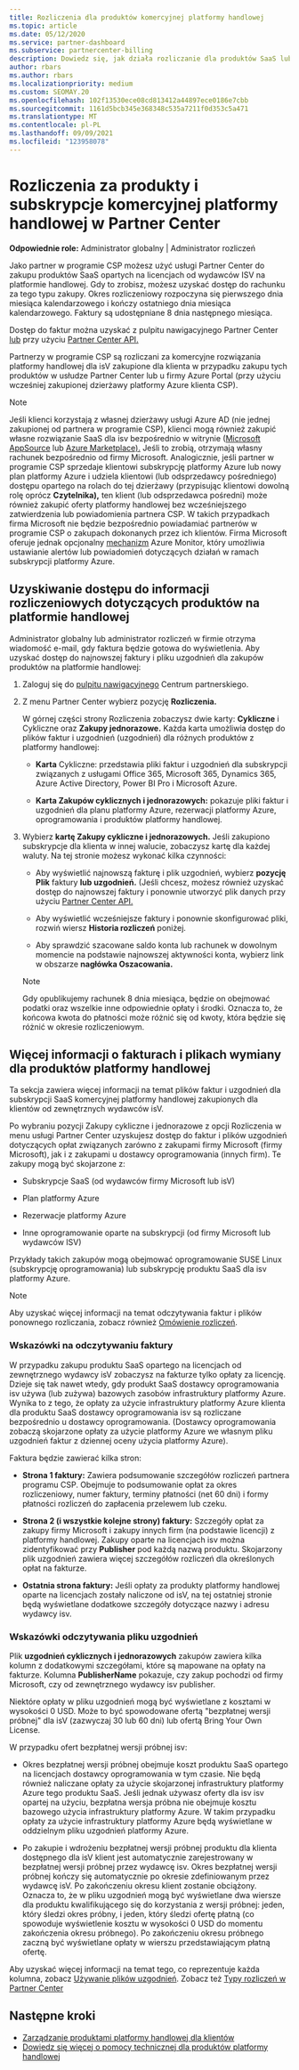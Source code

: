 ```yaml
---
title: Rozliczenia dla produktów komercyjnej platformy handlowej
ms.topic: article
ms.date: 05/12/2020
ms.service: partner-dashboard
ms.subservice: partnercenter-billing
description: Dowiedz się, jak działa rozliczanie dla produktów SaaS lub subskrypcji isv saas zakupionych dla klientów na platformie handlowej w Partner Center.
author: rbars
ms.author: rbars
ms.localizationpriority: medium
ms.custom: SEOMAY.20
ms.openlocfilehash: 102f13530ece08cd813412a44897ece0186e7cbb
ms.sourcegitcommit: 1161d5bcb345e368348c535a7211f0d353c5a471
ms.translationtype: MT
ms.contentlocale: pl-PL
ms.lasthandoff: 09/09/2021
ms.locfileid: "123958078"
---
```

# <a name="billing-for-commercial-marketplace-products-and-subscriptions-in-partner-center"></a>Rozliczenia za produkty i subskrypcje komercyjnej platformy handlowej w Partner Center


**Odpowiednie role:** Administrator globalny | Administrator rozliczeń

Jako partner w programie CSP możesz użyć usługi Partner Center do zakupu produktów SaaS opartych na licencjach od wydawców ISV na platformie handlowej. Gdy to zrobisz, możesz uzyskać dostęp do rachunku za tego typu zakupy. Okres rozliczeniowy rozpoczyna się pierwszego dnia miesiąca kalendarzowego i kończy ostatniego dnia miesiąca kalendarzowego. Faktury są udostępniane 8 dnia następnego miesiąca.

Dostęp do faktur można uzyskać z pulpitu nawigacyjnego Partner Center [lub](https://partner.microsoft.com/dashboard/) przy użyciu [Partner Center API.](/partner-center/develop/)

Partnerzy w programie CSP są rozliczani za komercyjne rozwiązania platformy handlowej dla isV zakupione dla klienta w przypadku zakupu tych produktów w usłudze Partner Center lub u firmy Azure Portal (przy użyciu wcześniej zakupionej dzierżawy platformy Azure klienta CSP).

>[!NOTE]
>Jeśli klienci korzystają z własnej dzierżawy usługi Azure AD (nie jednej zakupionej od partnera w programie CSP), klienci mogą również zakupić własne rozwiązanie SaaS dla isv bezpośrednio w witrynie ([Microsoft AppSource](https://appsource.microsoft.com/) lub [Azure Marketplace).](https://azuremarketplace.microsoft.com/) Jeśli to zrobią, otrzymają własny rachunek bezpośrednio od firmy Microsoft. Analogicznie, jeśli partner w programie CSP sprzedaje klientowi subskrypcję platformy Azure lub nowy [](/azure/role-based-access-control/built-in-roles) plan platformy Azure i udziela klientowi (lub odsprzedawcy pośredniego) dostępu opartego na rolach do tej dzierżawy (przypisując klientowi dowolną rolę oprócz **Czytelnika),** ten klient (lub odsprzedawca pośredni) może również zakupić oferty platformy handlowej bez wcześniejszego zatwierdzenia lub powiadomienia partnera CSP. W takich przypadkach firma Microsoft nie będzie bezpośrednio powiadamiać partnerów w programie CSP o zakupach dokonanych przez ich klientów. Firma Microsoft oferuje jednak opcjonalny [mechanizm](/azure/azure-monitor/platform/alerts-activity-log) Azure Monitor, który umożliwia ustawianie alertów lub powiadomień dotyczących działań w ramach subskrypcji platformy Azure.

## <a name="access-billing-information-for-commercial-marketplace-products"></a>Uzyskiwanie dostępu do informacji rozliczeniowych dotyczących produktów na platformie handlowej

Administrator globalny lub administrator rozliczeń w firmie otrzyma wiadomość e-mail, gdy faktura będzie gotowa do wyświetlenia. Aby uzyskać dostęp do najnowszej faktury i pliku uzgodnień dla zakupów produktów na platformie handlowej:

1. Zaloguj się do [pulpitu nawigacyjnego](https://partner.microsoft.com/dashboard/) Centrum partnerskiego.

2. Z menu Partner Center wybierz pozycję **Rozliczenia.** 

    W górnej części strony Rozliczenia zobaczysz dwie karty: **Cykliczne** i Cykliczne oraz **Zakupy jednorazowe.** Każda karta umożliwia dostęp do plików faktur i uzgodnień (uzgodnień) dla różnych produktów z platformy handlowej:

    - **Karta** Cykliczne: przedstawia pliki faktur i uzgodnień dla subskrypcji związanych z usługami Office 365, Microsoft 365, Dynamics 365, Azure Active Directory, Power BI Pro i Microsoft Azure.

    - **Karta Zakupów cyklicznych i jednorazowych:** pokazuje pliki faktur i uzgodnień dla planu platformy Azure, rezerwacji platformy Azure, oprogramowania i produktów platformy handlowej.
  
3. Wybierz **kartę Zakupy cykliczne i jednorazowych.** Jeśli zakupiono subskrypcje dla klienta w innej walucie, zobaczysz kartę dla każdej waluty. Na tej stronie możesz wykonać kilka czynności:

    - Aby wyświetlić najnowszą fakturę i plik uzgodnień, wybierz **pozycję Plik** faktury **lub uzgodnień.** (Jeśli chcesz, możesz również uzyskać dostęp do najnowszej faktury i ponownie utworzyć plik danych przy użyciu [Partner Center API.](/partner-center/develop/)

    - Aby wyświetlić wcześniejsze faktury i ponownie skonfigurować pliki, rozwiń wiersz **Historia rozliczeń** poniżej.

    - Aby sprawdzić szacowane saldo konta lub rachunek w dowolnym momencie na podstawie najnowszej aktywności konta, wybierz link w obszarze **nagłówka Oszacowania.**  

    >[!NOTE]
    > Gdy opublikujemy rachunek 8 dnia miesiąca, będzie on obejmować podatki oraz wszelkie inne odpowiednie opłaty i środki. Oznacza to, że końcowa kwota do płatności może różnić się od kwoty, która będzie się różnić w okresie rozliczeniowym.

## <a name="more-about-invoices-and-recon-files-for-commercial-marketplace-products"></a>Więcej informacji o fakturach i plikach wymiany dla produktów platformy handlowej

Ta sekcja zawiera więcej informacji na temat plików faktur i uzgodnień dla subskrypcji SaaS komercyjnej platformy handlowej zakupionych dla klientów od zewnętrznych wydawców isV.

Po wybraniu  pozycji Zakupy cykliczne i  jednorazowe z opcji Rozliczenia w menu usługi Partner Center uzyskujesz dostęp do faktur i plików uzgodnień dotyczących opłat związanych zarówno z zakupami firmy Microsoft (firmy Microsoft), jak i z zakupami u dostawcy oprogramowania (innych firm). Te zakupy mogą być skojarzone z:

- Subskrypcje SaaS (od wydawców firmy Microsoft lub isV)

- Plan platformy Azure

- Rezerwacje platformy Azure

- Inne oprogramowanie oparte na subskrypcji (od firmy Microsoft lub wydawców ISV)

Przykłady takich zakupów mogą obejmować oprogramowanie SUSE Linux (subskrypcję oprogramowania) lub subskrypcję produktu SaaS dla isv platformy Azure.

>[!NOTE]
> Aby uzyskać więcej informacji na temat odczytywania faktur i plików ponownego rozliczania, zobacz również [Omówienie rozliczeń](billing.md).

### <a name="tips-on-reading-your-invoice"></a>Wskazówki na odczytywaniu faktury

W przypadku zakupu produktu SaaS opartego na licencjach od zewnętrznego wydawcy isV zobaczysz na fakturze tylko opłaty za licencję. Dzieje się tak nawet wtedy, gdy produkt SaaS dostawcy oprogramowania isv używa (lub zużywa) bazowych zasobów infrastruktury platformy Azure. Wynika to z tego, że opłaty za użycie infrastruktury platformy Azure klienta dla produktu SaaS dostawcy oprogramowania isv są rozliczane bezpośrednio u dostawcy oprogramowania. (Dostawcy oprogramowania zobaczą skojarzone opłaty za użycie platformy Azure we własnym pliku uzgodnień faktur z dziennej oceny użycia platformy Azure).

Faktura będzie zawierać kilka stron:

- **Strona 1 faktury:** Zawiera podsumowanie szczegółów rozliczeń partnera programu CSP. Obejmuje to podsumowanie opłat za okres rozliczeniowy, numer faktury, terminy płatności (net 60 dni) i formy płatności rozliczeń do zapłacenia przelewem lub czeku.

- **Strona 2 (i wszystkie kolejne strony) faktury:** Szczegóły opłat za zakupy firmy Microsoft i zakupy innych firm (na podstawie licencji) z platformy handlowej. Zakupy oparte na licencjach isv można zidentyfikować przy **Publisher** pod każdą nazwą produktu. Skojarzony plik uzgodnień zawiera więcej szczegółów rozliczeń dla określonych opłat na fakturze.

- **Ostatnia strona faktury:** Jeśli opłaty za produkty platformy handlowej oparte na licencjach zostały naliczone od isV, na tej ostatniej stronie będą wyświetlane dodatkowe szczegóły dotyczące nazwy i adresu wydawcy isv.

### <a name="tips-on-reading-your-reconciliation-file"></a>Wskazówki odczytywania pliku uzgodnień

Plik **uzgodnień cyklicznych i jednorazowych** zakupów zawiera kilka kolumn z dodatkowymi szczegółami, które są mapowane na opłaty na fakturze. Kolumna **PublisherName** pokazuje, czy zakup pochodzi od firmy Microsoft, czy od zewnętrznego wydawcy isv publisher.

Niektóre opłaty w pliku uzgodnień mogą być wyświetlane z kosztami w wysokości 0 USD. Może to być spowodowane ofertą "bezpłatnej wersji próbnej" dla isV (zazwyczaj 30 lub 60 dni) lub ofertą Bring Your Own License.

W przypadku ofert bezpłatnej wersji próbnej isv:

- Okres bezpłatnej wersji próbnej obejmuje koszt produktu SaaS opartego na licencjach dostawcy oprogramowania w tym czasie. Nie będą również naliczane opłaty za użycie skojarzonej infrastruktury platformy Azure tego produktu SaaS.  Jeśli jednak używasz oferty dla isv isv opartej na użyciu, bezpłatna wersja próbna nie obejmuje kosztu bazowego użycia infrastruktury platformy Azure. W takim przypadku opłaty za użycie infrastruktury platformy Azure będą wyświetlane w oddzielnym pliku uzgodnień platformy Azure.

- Po zakupie i wdrożeniu bezpłatnej wersji próbnej produktu dla klienta dostępnego dla isV klient jest automatycznie zarejestrowany w bezpłatnej wersji próbnej przez wydawcę isv. Okres bezpłatnej wersji próbnej kończy się automatycznie po okresie zdefiniowanym przez wydawcę isV. Po zakończeniu okresu klient zostanie obciążony. Oznacza to, że w pliku uzgodnień mogą być wyświetlane dwa wiersze dla produktu kwalifikującego się do korzystania z wersji próbnej: jeden, który śledzi okres próbny, i jeden, który śledzi ofertę płatną (co spowoduje wyświetlenie kosztu w wysokości 0 USD do momentu zakończenia okresu próbnego). Po zakończeniu okresu próbnego zaczną być wyświetlane opłaty w wierszu przedstawiającym płatną ofertę. 

Aby uzyskać więcej informacji na temat tego, co reprezentuje każda kolumna, zobacz [Używanie plików uzgodnień](use-the-reconciliation-files.md). Zobacz też [Typy rozliczeń w Partner Center](./billing-basics.md)

## <a name="next-steps"></a>Następne kroki

- [Zarządzanie produktami platformy handlowej dla klientów](csp-commercial-marketplace-manage.md)
- [Dowiedz się więcej o pomocy technicznej dla produktów platformy handlowej](csp-commercial-marketplace-support.md)